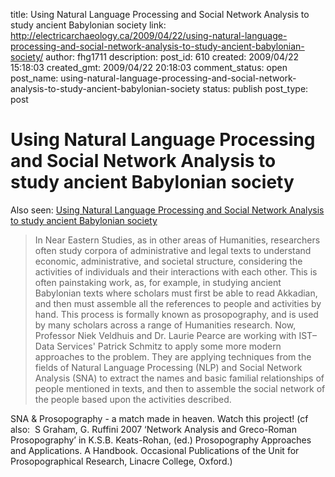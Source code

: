 title: Using Natural Language Processing and Social Network Analysis to study ancient Babylonian society
link: http://electricarchaeology.ca/2009/04/22/using-natural-language-processing-and-social-network-analysis-to-study-ancient-babylonian-society/
author: fhg1711
description: 
post_id: 610
created: 2009/04/22 15:18:03
created_gmt: 2009/04/22 20:18:03
comment_status: open
post_name: using-natural-language-processing-and-social-network-analysis-to-study-ancient-babylonian-society
status: publish
post_type: post

# Using Natural Language Processing and Social Network Analysis to study ancient Babylonian society

Also seen: [Using Natural Language Processing and Social Network Analysis to study ancient Babylonian society](http://inews.berkeley.edu/articles/Spring2009/BPS)

> In Near Eastern Studies, as in other areas of Humanities, researchers often study corpora of administrative and legal texts to understand economic, administrative, and societal structure, considering the activities of individuals and their interactions with each other. This is often painstaking work, as, for example, in studying ancient Babylonian texts where scholars must first be able to read Akkadian, and then must assemble all the references to people and activities by hand. This process is formally known as prosopography, and is used by many scholars across a range of Humanities research. Now, Professor Niek Veldhuis and Dr. Laurie Pearce are working with IST–Data Services' Patrick Schmitz to apply some more modern approaches to the problem. They are applying techniques from the fields of Natural Language Processing (NLP) and Social Network Analysis (SNA) to extract the names and basic familial relationships of people mentioned in texts, and then to assemble the social network of the people based upon the activities described.

SNA & Prosopography - a match made in heaven. Watch this project! (cf also:  S Graham, G. Ruffini 2007 ‘Network Analysis and Greco-Roman Prosopography’ in K.S.B. Keats-Rohan, (ed.) Prosopography Approaches and Applications. A Handbook. Occasional Publications of the Unit for Prosopographical Research, Linacre College, Oxford.)